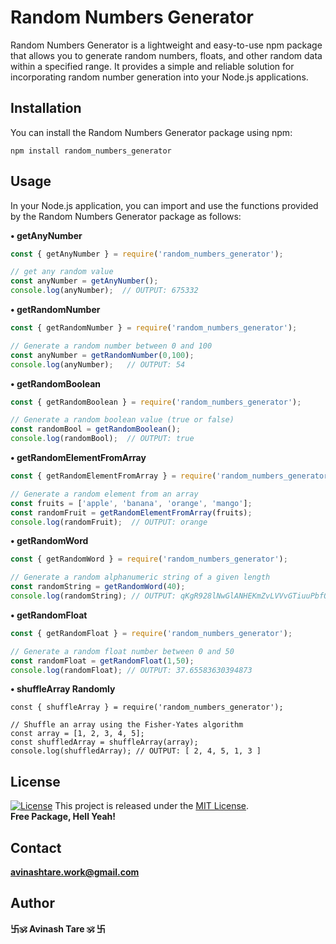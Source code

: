 # Random Numbers Generator

Random Numbers Generator is a lightweight and easy-to-use npm package that allows you to generate random numbers, floats, and other random data within a specified range. It provides a simple and reliable solution for incorporating random number generation into your Node.js applications.

## Installation

You can install the Random Numbers Generator package using npm:

```console
npm install random_numbers_generator
```

## Usage
In your Node.js application, you can import and use the functions provided by the Random Numbers Generator package as follows:

**• getAnyNumber**
```js
const { getAnyNumber } = require('random_numbers_generator');

// get any random value
const anyNumber = getAnyNumber();
console.log(anyNumber);  // OUTPUT: 675332

```

**• getRandomNumber**
```js
const { getRandomNumber } = require('random_numbers_generator');

// Generate a random number between 0 and 100
const anyNumber = getRandomNumber(0,100);
console.log(anyNumber);   // OUTPUT: 54
```


**• getRandomBoolean**
```js
const { getRandomBoolean } = require('random_numbers_generator');

// Generate a random boolean value (true or false)
const randomBool = getRandomBoolean();
console.log(randomBool);  // OUTPUT: true
```


**• getRandomElementFromArray**
```js
const { getRandomElementFromArray } = require('random_numbers_generator');

// Generate a random element from an array
const fruits = ['apple', 'banana', 'orange', 'mango'];
const randomFruit = getRandomElementFromArray(fruits);
console.log(randomFruit);  // OUTPUT: orange
```


**• getRandomWord**
```js
const { getRandomWord } = require('random_numbers_generator');

// Generate a random alphanumeric string of a given length
const randomString = getRandomWord(40);
console.log(randomString); // OUTPUT: qKgR928lNwGlANHEKmZvLVVvGTiuuPbfOYhMJo2j

```

**• getRandomFloat**
```js
const { getRandomFloat } = require('random_numbers_generator');

// Generate a random float number between 0 and 50
const randomFloat = getRandomFloat(1,50);
console.log(randomFloat); // OUTPUT: 37.65583630394873

```

**• shuffleArray Randomly**

```
const { shuffleArray } = require('random_numbers_generator');

// Shuffle an array using the Fisher-Yates algorithm
const array = [1, 2, 3, 4, 5];
const shuffledArray = shuffleArray(array);
console.log(shuffledArray); // OUTPUT: [ 2, 4, 5, 1, 3 ]

```

## License


[![License](https://img.shields.io/badge/License-MIT-blue.svg)](https://opensource.org/licenses/MIT)
This project is released under the [MIT License](LICENSE).  
**Free Package, Hell Yeah!**



## Contact

**[avinashtare.work@gmail.com](mailto:avinashtare.work@gmail.com)**

## Author
**卐🕉 Avinash Tare 🕉 卐**